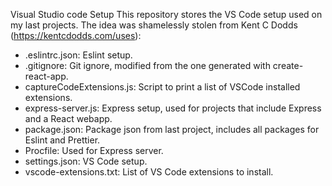 Visual Studio code Setup
This repository stores the VS Code setup used on my last projects. The idea was
shamelessly stolen from Kent C Dodds (https://kentcdodds.com/uses):

- .eslintrc.json: Eslint setup.
- .gitignore: Git ignore, modified from the one generated with create-react-app.
- captureCodeExtensions.js: Script to print a list of VSCode installed
  extensions.
- express-server.js: Express setup, used for projects that include Express and a
  React webapp.
- package.json: Package json from last project, includes all packages for Eslint
  and Prettier.
- Procfile: Used for Express server.
- settings.json: VS Code setup.
- vscode-extensions.txt: List of VS Code extensions to install.
